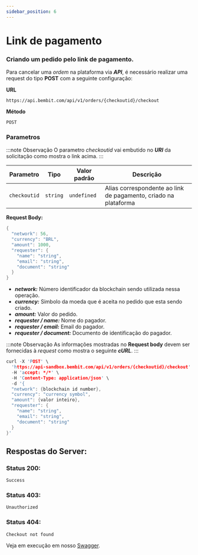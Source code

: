 ```yaml
---
sidebar_position: 6
---
```


# Link de pagamento

### Criando um pedido pelo link de pagamento.

Para cancelar uma _ordem_ na plataforma via **_API_**, é necessário realizar uma request do tipo **POST** com a seguinte configuração:

**URL**

```
https://api.bembit.com/api/v1/orders/{checkoutid}/checkout
```

**Método**

```
POST
```

### Parametros

:::note Observação
O parametro *checkoutid* vai embutido no ***URI*** da solicitação como mostra o link acima.
:::

| Parametro    | Tipo     | Valor padrão | Descrição                                                       |
| ------------ | -------- | ------------ | --------------------------------------------------------------- |
| `checkoutid` | `string` | `undefined`  | Alias correspondente ao link de pagamento, criado na plataforma |


**Request Body:**

```c
{
  "network": 56,
  "currency": "BRL",
  "amount": 1000,
  "requester": {
    "name": "string",
    "email": "string",
    "document": "string"
  }
}
```

- **_network:_** Número identificador da blockchain sendo utilizada nessa operação.
- **_currency:_** Simbolo da moeda que é aceita no pedido que esta sendo criado.
- **_amount:_** Valor do pedido.
- **_requester / name:_** Nome do pagador.
- **_requester / email:_** Email do pagador.
- **_requester / document:_** Documento de identificação do pagador.

:::note Observação
As informações mostradas no **Request body** devem ser fornecidas à *request* como mostra o seguinte ***cURL***.
:::

```c
curl -X 'POST' \
  'https://api-sandbox.bembit.com/api/v1/orders/{checkoutid}/checkout' \
  -H 'accept: */*' \
  -H 'Content-Type: application/json' \
  -d '{
  "network": {blockchain id number},
  "currency": "currency symbol",
  "amount": {valor inteiro},
  "requester": {
    "name": "string",
    "email": "string",
    "document": "string"
  }
}'
```

## Respostas do Server:

### Status 200:

    Success

### Status 403:

    Unauthorized

### Status 404:

    Checkout not found

Veja em execução em nosso [Swagger](https://api.bembit.com/docs/#/Orders/post_orders__checkoutId__checkout).